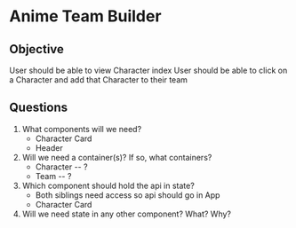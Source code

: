 # Anime Team Builder 


## Objective

User should be able to view Character index
User should be able to click on a Character and add that Character to their team

## Questions

1. What components will we need? 
    - Character Card
    - Header
2. Will we need a container(s)? If so, what containers?
    - Character -- ?
    - Team -- ?
3. Which component should hold the api in state? 
    - Both siblings need access so api should go in App
    - Character Card
4. Will we need state in any other component? What? Why?